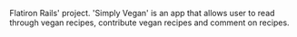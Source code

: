 Flatiron Rails' project. 'Simply Vegan' is an app that allows user to read through vegan recipes, contribute vegan recipes and comment on recipes.  
